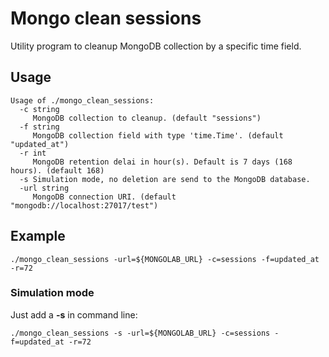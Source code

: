 # Mongo clean sessions
Utility program to cleanup MongoDB collection by a specific time field. 

## Usage
    Usage of ./mongo_clean_sessions:
      -c string
         MongoDB collection to cleanup. (default "sessions")
      -f string
         MongoDB collection field with type 'time.Time'. (default "updated_at")
      -r int
         MongoDB retention delai in hour(s). Default is 7 days (168 hours). (default 168)
      -s Simulation mode, no deletion are send to the MongoDB database.
      -url string
         MongoDB connection URI. (default "mongodb://localhost:27017/test")

## Example
    ./mongo_clean_sessions -url=${MONGOLAB_URL} -c=sessions -f=updated_at -r=72

### Simulation mode
Just add a **-s** in command line:

    ./mongo_clean_sessions -s -url=${MONGOLAB_URL} -c=sessions -f=updated_at -r=72

